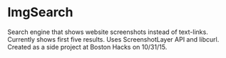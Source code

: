 # ImgSearch
Search engine that shows website screenshots instead of text-links. Currently shows first five results. Uses ScreenshotLayer API and libcurl. Created as a side project at Boston Hacks on 10/31/15.
